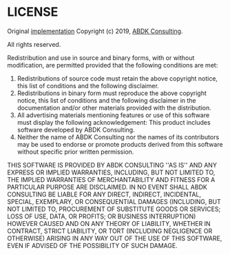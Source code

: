 LICENSE
=======

Original [implementation](https://github.com/abdk-consulting/abdk-libraries-solidity) Copyright (c) 2019, [ABDK Consulting](https://abdk.consulting/).

All rights reserved.

Redistribution and use in source and binary forms, with or without modification,
are permitted provided that the following conditions are met:
1. Redistributions of source code must retain the above copyright notice, this
   list of conditions and the following disclaimer.
2. Redistributions in binary form must reproduce the above copyright notice,
   this list of conditions and the following disclaimer in the documentation
   and/or other materials provided with the distribution.
3. All advertising materials mentioning features or use of this software must
   display the following acknowledgement: This product includes software
   developed by ABDK Consulting.
4. Neither the name of ABDK Consulting nor the names of its contributors may be
   used to endorse or promote products derived from this software without
   specific prior written permission.

THIS SOFTWARE IS PROVIDED BY ABDK CONSULTING ''AS IS'' AND ANY EXPRESS OR
IMPLIED WARRANTIES, INCLUDING, BUT NOT LIMITED TO, THE IMPLIED WARRANTIES OF
MERCHANTABILITY AND FITNESS FOR A PARTICULAR PURPOSE ARE DISCLAIMED. IN NO EVENT
SHALL ABDK CONSULTING BE LIABLE FOR ANY DIRECT, INDIRECT, INCIDENTAL, SPECIAL,
EXEMPLARY, OR CONSEQUENTIAL DAMAGES (INCLUDING, BUT NOT LIMITED TO, PROCUREMENT
OF SUBSTITUTE GOODS OR SERVICES; LOSS OF USE, DATA, OR PROFITS; OR BUSINESS
INTERRUPTION) HOWEVER CAUSED AND ON ANY THEORY OF LIABILITY, WHETHER IN
CONTRACT, STRICT LIABILITY, OR TORT (INCLUDING NEGLIGENCE OR OTHERWISE) ARISING
IN ANY WAY OUT OF THE USE OF THIS SOFTWARE, EVEN IF ADVISED OF THE POSSIBILITY
OF SUCH DAMAGE.
